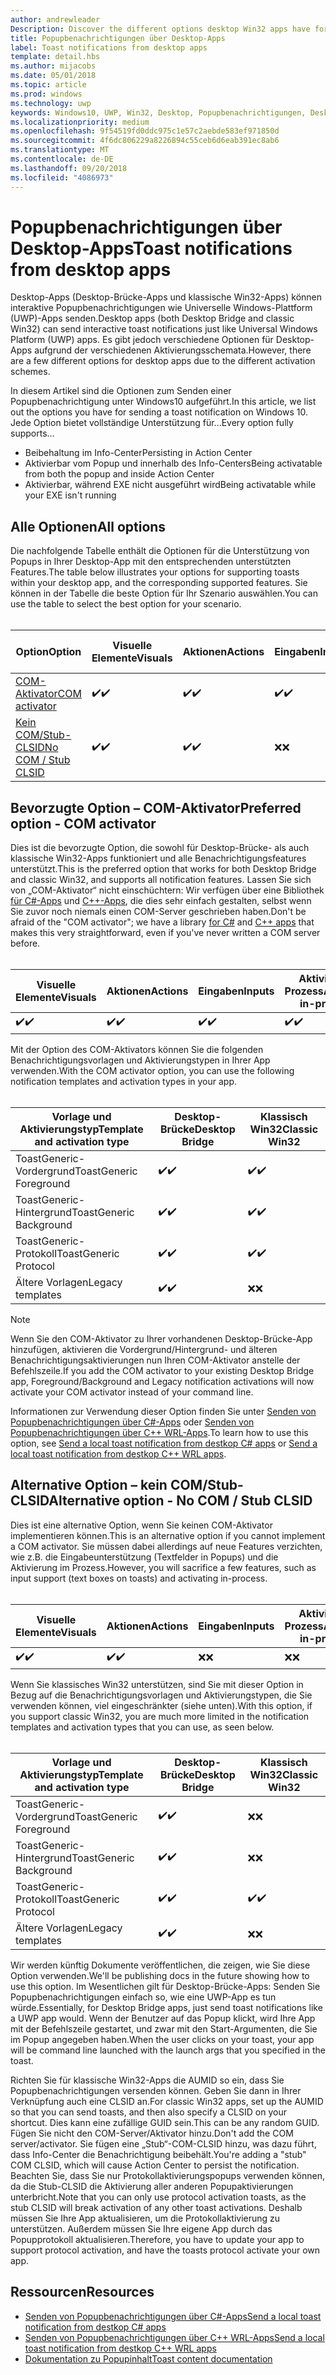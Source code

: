 ```yaml
---
author: andrewleader
Description: Discover the different options desktop Win32 apps have for sending toast notifications
title: Popupbenachrichtigungen über Desktop-Apps
label: Toast notifications from desktop apps
template: detail.hbs
ms.author: mijacobs
ms.date: 05/01/2018
ms.topic: article
ms.prod: windows
ms.technology: uwp
keywords: Windows10, UWP, Win32, Desktop, Popupbenachrichtigungen, Desktop-Brücke, Optionen zum Senden von Popups, COM-Server, COM-Aktivator, COM, gefälschter COM, kein COM, ohne COM, Senden von Popupbenachrichtigungen
ms.localizationpriority: medium
ms.openlocfilehash: 9f54519fd0ddc975c1e57c2aebde583ef971850d
ms.sourcegitcommit: 4f6dc806229a8226894c55ceb6d6eab391ec8ab6
ms.translationtype: MT
ms.contentlocale: de-DE
ms.lasthandoff: 09/20/2018
ms.locfileid: "4086973"
---
```

# <a name="toast-notifications-from-desktop-apps"></a><span data-ttu-id="20986-103">Popupbenachrichtigungen über Desktop-Apps</span><span class="sxs-lookup"><span data-stu-id="20986-103">Toast notifications from desktop apps</span></span>

<span data-ttu-id="20986-104">Desktop-Apps (Desktop-Brücke-Apps und klassische Win32-Apps) können interaktive Popupbenachrichtigungen wie Universelle Windows-Plattform (UWP)-Apps senden.</span><span class="sxs-lookup"><span data-stu-id="20986-104">Desktop apps (both Desktop Bridge and classic Win32) can send interactive toast notifications just like Universal Windows Platform (UWP) apps.</span></span> <span data-ttu-id="20986-105">Es gibt jedoch verschiedene Optionen für Desktop-Apps aufgrund der verschiedenen Aktivierungsschemata.</span><span class="sxs-lookup"><span data-stu-id="20986-105">However, there are a few different options for desktop apps due to the different activation schemes.</span></span>

<span data-ttu-id="20986-106">In diesem Artikel sind die Optionen zum Senden einer Popupbenachrichtigung unter Windows10 aufgeführt.</span><span class="sxs-lookup"><span data-stu-id="20986-106">In this article, we list out the options you have for sending a toast notification on Windows 10.</span></span> <span data-ttu-id="20986-107">Jede Option bietet vollständige Unterstützung für...</span><span class="sxs-lookup"><span data-stu-id="20986-107">Every option fully supports...</span></span>

* <span data-ttu-id="20986-108">Beibehaltung im Info-Center</span><span class="sxs-lookup"><span data-stu-id="20986-108">Persisting in Action Center</span></span>
* <span data-ttu-id="20986-109">Aktivierbar vom Popup und innerhalb des Info-Centers</span><span class="sxs-lookup"><span data-stu-id="20986-109">Being activatable from both the popup and inside Action Center</span></span>
* <span data-ttu-id="20986-110">Aktivierbar, während EXE nicht ausgeführt wird</span><span class="sxs-lookup"><span data-stu-id="20986-110">Being activatable while your EXE isn't running</span></span>

## <a name="all-options"></a><span data-ttu-id="20986-111">Alle Optionen</span><span class="sxs-lookup"><span data-stu-id="20986-111">All options</span></span>

<span data-ttu-id="20986-112">Die nachfolgende Tabelle enthält die Optionen für die Unterstützung von Popups in Ihrer Desktop-App mit den entsprechenden unterstützten Features.</span><span class="sxs-lookup"><span data-stu-id="20986-112">The table below illustrates your options for supporting toasts within your desktop app, and the corresponding supported features.</span></span> <span data-ttu-id="20986-113">Sie können in der Tabelle die beste Option für Ihr Szenario auswählen.</span><span class="sxs-lookup"><span data-stu-id="20986-113">You can use the table to select the best option for your scenario.</span></span><br/><br/>

| <span data-ttu-id="20986-114">Option</span><span class="sxs-lookup"><span data-stu-id="20986-114">Option</span></span> | <span data-ttu-id="20986-115">Visuelle Elemente</span><span class="sxs-lookup"><span data-stu-id="20986-115">Visuals</span></span> | <span data-ttu-id="20986-116">Aktionen</span><span class="sxs-lookup"><span data-stu-id="20986-116">Actions</span></span> | <span data-ttu-id="20986-117">Eingaben</span><span class="sxs-lookup"><span data-stu-id="20986-117">Inputs</span></span> | <span data-ttu-id="20986-118">Aktiviert im Prozess</span><span class="sxs-lookup"><span data-stu-id="20986-118">Activates in-process</span></span> |
| -- | -- | -- | -- | -- |
| [<span data-ttu-id="20986-119">COM-Aktivator</span><span class="sxs-lookup"><span data-stu-id="20986-119">COM activator</span></span>](#preferred-option---com-activator) | <span data-ttu-id="20986-120">✔️</span><span class="sxs-lookup"><span data-stu-id="20986-120">✔️</span></span> | <span data-ttu-id="20986-121">✔️</span><span class="sxs-lookup"><span data-stu-id="20986-121">✔️</span></span> | <span data-ttu-id="20986-122">✔️</span><span class="sxs-lookup"><span data-stu-id="20986-122">✔️</span></span> | <span data-ttu-id="20986-123">✔️</span><span class="sxs-lookup"><span data-stu-id="20986-123">✔️</span></span> |
| [<span data-ttu-id="20986-124">Kein COM/Stub-CLSID</span><span class="sxs-lookup"><span data-stu-id="20986-124">No COM / Stub CLSID</span></span>](#alternative-option---no-com--stub-clsid) | <span data-ttu-id="20986-125">✔️</span><span class="sxs-lookup"><span data-stu-id="20986-125">✔️</span></span> | <span data-ttu-id="20986-126">✔️</span><span class="sxs-lookup"><span data-stu-id="20986-126">✔️</span></span> | <span data-ttu-id="20986-127">❌</span><span class="sxs-lookup"><span data-stu-id="20986-127">❌</span></span> | <span data-ttu-id="20986-128">❌</span><span class="sxs-lookup"><span data-stu-id="20986-128">❌</span></span> |


## <a name="preferred-option---com-activator"></a><span data-ttu-id="20986-129">Bevorzugte Option – COM-Aktivator</span><span class="sxs-lookup"><span data-stu-id="20986-129">Preferred option - COM activator</span></span>

<span data-ttu-id="20986-130">Dies ist die bevorzugte Option, die sowohl für Desktop-Brücke- als auch klassische Win32-Apps funktioniert und alle Benachrichtigungsfeatures unterstützt.</span><span class="sxs-lookup"><span data-stu-id="20986-130">This is the preferred option that works for both Desktop Bridge and classic Win32, and supports all notification features.</span></span> <span data-ttu-id="20986-131">Lassen Sie sich von „COM-Aktivator“ nicht einschüchtern: Wir verfügen über eine Bibliothek [für C#-Apps](send-local-toast-desktop.md) und [C++-Apps](send-local-toast-desktop-cpp-wrl.md), die dies sehr einfach gestalten, selbst wenn Sie zuvor noch niemals einen COM-Server geschrieben haben.</span><span class="sxs-lookup"><span data-stu-id="20986-131">Don't be afraid of the "COM activator"; we have a library [for C#](send-local-toast-desktop.md) and [C++ apps](send-local-toast-desktop-cpp-wrl.md) that makes this very straightforward, even if you've never written a COM server before.</span></span><br/><br/>

| <span data-ttu-id="20986-132">Visuelle Elemente</span><span class="sxs-lookup"><span data-stu-id="20986-132">Visuals</span></span> | <span data-ttu-id="20986-133">Aktionen</span><span class="sxs-lookup"><span data-stu-id="20986-133">Actions</span></span> | <span data-ttu-id="20986-134">Eingaben</span><span class="sxs-lookup"><span data-stu-id="20986-134">Inputs</span></span> | <span data-ttu-id="20986-135">Aktiviert im Prozess</span><span class="sxs-lookup"><span data-stu-id="20986-135">Activates in-process</span></span> |
| -- | -- | -- | -- |
| <span data-ttu-id="20986-136">✔️</span><span class="sxs-lookup"><span data-stu-id="20986-136">✔️</span></span> | <span data-ttu-id="20986-137">✔️</span><span class="sxs-lookup"><span data-stu-id="20986-137">✔️</span></span> | <span data-ttu-id="20986-138">✔️</span><span class="sxs-lookup"><span data-stu-id="20986-138">✔️</span></span> | <span data-ttu-id="20986-139">✔️</span><span class="sxs-lookup"><span data-stu-id="20986-139">✔️</span></span> |

<span data-ttu-id="20986-140">Mit der Option des COM-Aktivators können Sie die folgenden Benachrichtigungsvorlagen und Aktivierungstypen in Ihrer App verwenden.</span><span class="sxs-lookup"><span data-stu-id="20986-140">With the COM activator option, you can use the following notification templates and activation types in your app.</span></span><br/><br/>

| <span data-ttu-id="20986-141">Vorlage und Aktivierungstyp</span><span class="sxs-lookup"><span data-stu-id="20986-141">Template and activation type</span></span> | <span data-ttu-id="20986-142">Desktop-Brücke</span><span class="sxs-lookup"><span data-stu-id="20986-142">Desktop Bridge</span></span> | <span data-ttu-id="20986-143">Klassisch Win32</span><span class="sxs-lookup"><span data-stu-id="20986-143">Classic Win32</span></span> |
| -- | -- | -- |
| <span data-ttu-id="20986-144">ToastGeneric-Vordergrund</span><span class="sxs-lookup"><span data-stu-id="20986-144">ToastGeneric Foreground</span></span> | <span data-ttu-id="20986-145">✔️</span><span class="sxs-lookup"><span data-stu-id="20986-145">✔️</span></span> | <span data-ttu-id="20986-146">✔️</span><span class="sxs-lookup"><span data-stu-id="20986-146">✔️</span></span> |
| <span data-ttu-id="20986-147">ToastGeneric-Hintergrund</span><span class="sxs-lookup"><span data-stu-id="20986-147">ToastGeneric Background</span></span> | <span data-ttu-id="20986-148">✔️</span><span class="sxs-lookup"><span data-stu-id="20986-148">✔️</span></span> | <span data-ttu-id="20986-149">✔️</span><span class="sxs-lookup"><span data-stu-id="20986-149">✔️</span></span> |
| <span data-ttu-id="20986-150">ToastGeneric-Protokoll</span><span class="sxs-lookup"><span data-stu-id="20986-150">ToastGeneric Protocol</span></span> | <span data-ttu-id="20986-151">✔️</span><span class="sxs-lookup"><span data-stu-id="20986-151">✔️</span></span> | <span data-ttu-id="20986-152">✔️</span><span class="sxs-lookup"><span data-stu-id="20986-152">✔️</span></span> |
| <span data-ttu-id="20986-153">Ältere Vorlagen</span><span class="sxs-lookup"><span data-stu-id="20986-153">Legacy templates</span></span> | <span data-ttu-id="20986-154">✔️</span><span class="sxs-lookup"><span data-stu-id="20986-154">✔️</span></span> | <span data-ttu-id="20986-155">❌</span><span class="sxs-lookup"><span data-stu-id="20986-155">❌</span></span> |

> [!NOTE]
> <span data-ttu-id="20986-156">Wenn Sie den COM-Aktivator zu Ihrer vorhandenen Desktop-Brücke-App hinzufügen, aktivieren die Vordergrund/Hintergrund- und älteren Benachrichtigungsaktivierungen nun Ihren COM-Aktivator anstelle der Befehlszeile.</span><span class="sxs-lookup"><span data-stu-id="20986-156">If you add the COM activator to your existing Desktop Bridge app, Foreground/Background and Legacy notification activations will now activate your COM activator instead of your command line.</span></span>

<span data-ttu-id="20986-157">Informationen zur Verwendung dieser Option finden Sie unter [Senden von Popupbenachrichtigungen über C#-Apps](send-local-toast-desktop.md) oder [Senden von Popupbenachrichtigungen über C++ WRL-Apps](send-local-toast-desktop-cpp-wrl.md).</span><span class="sxs-lookup"><span data-stu-id="20986-157">To learn how to use this option, see [Send a local toast notification from destkop C# apps](send-local-toast-desktop.md) or [Send a local toast notification from destkop C++ WRL apps](send-local-toast-desktop-cpp-wrl.md).</span></span>


## <a name="alternative-option---no-com--stub-clsid"></a><span data-ttu-id="20986-158">Alternative Option – kein COM/Stub-CLSID</span><span class="sxs-lookup"><span data-stu-id="20986-158">Alternative option - No COM / Stub CLSID</span></span>

<span data-ttu-id="20986-159">Dies ist eine alternative Option, wenn Sie keinen COM-Aktivator implementieren können.</span><span class="sxs-lookup"><span data-stu-id="20986-159">This is an alternative option if you cannot implement a COM activator.</span></span> <span data-ttu-id="20986-160">Sie müssen dabei allerdings auf neue Features verzichten, wie z.B. die Eingabeunterstützung (Textfelder in Popups) und die Aktivierung im Prozess.</span><span class="sxs-lookup"><span data-stu-id="20986-160">However, you will sacrifice a few features, such as input support (text boxes on toasts) and activating in-process.</span></span><br/><br/>

| <span data-ttu-id="20986-161">Visuelle Elemente</span><span class="sxs-lookup"><span data-stu-id="20986-161">Visuals</span></span> | <span data-ttu-id="20986-162">Aktionen</span><span class="sxs-lookup"><span data-stu-id="20986-162">Actions</span></span> | <span data-ttu-id="20986-163">Eingaben</span><span class="sxs-lookup"><span data-stu-id="20986-163">Inputs</span></span> | <span data-ttu-id="20986-164">Aktiviert im Prozess</span><span class="sxs-lookup"><span data-stu-id="20986-164">Activates in-process</span></span> |
| -- | -- | -- | -- |
| <span data-ttu-id="20986-165">✔️</span><span class="sxs-lookup"><span data-stu-id="20986-165">✔️</span></span> | <span data-ttu-id="20986-166">✔️</span><span class="sxs-lookup"><span data-stu-id="20986-166">✔️</span></span> | <span data-ttu-id="20986-167">❌</span><span class="sxs-lookup"><span data-stu-id="20986-167">❌</span></span> | <span data-ttu-id="20986-168">❌</span><span class="sxs-lookup"><span data-stu-id="20986-168">❌</span></span> |

<span data-ttu-id="20986-169">Wenn Sie klassisches Win32 unterstützen, sind Sie mit dieser Option in Bezug auf die Benachrichtigungsvorlagen und Aktivierungstypen, die Sie verwenden können, viel eingeschränkter (siehe unten).</span><span class="sxs-lookup"><span data-stu-id="20986-169">With this option, if you support classic Win32, you are much more limited in the notification templates and activation types that you can use, as seen below.</span></span><br/><br/>

| <span data-ttu-id="20986-170">Vorlage und Aktivierungstyp</span><span class="sxs-lookup"><span data-stu-id="20986-170">Template and activation type</span></span> | <span data-ttu-id="20986-171">Desktop-Brücke</span><span class="sxs-lookup"><span data-stu-id="20986-171">Desktop Bridge</span></span> | <span data-ttu-id="20986-172">Klassisch Win32</span><span class="sxs-lookup"><span data-stu-id="20986-172">Classic Win32</span></span> |
| -- | -- | -- |
| <span data-ttu-id="20986-173">ToastGeneric-Vordergrund</span><span class="sxs-lookup"><span data-stu-id="20986-173">ToastGeneric Foreground</span></span> | <span data-ttu-id="20986-174">✔️</span><span class="sxs-lookup"><span data-stu-id="20986-174">✔️</span></span> | <span data-ttu-id="20986-175">❌</span><span class="sxs-lookup"><span data-stu-id="20986-175">❌</span></span> |
| <span data-ttu-id="20986-176">ToastGeneric-Hintergrund</span><span class="sxs-lookup"><span data-stu-id="20986-176">ToastGeneric Background</span></span> | <span data-ttu-id="20986-177">✔️</span><span class="sxs-lookup"><span data-stu-id="20986-177">✔️</span></span> | <span data-ttu-id="20986-178">❌</span><span class="sxs-lookup"><span data-stu-id="20986-178">❌</span></span> |
| <span data-ttu-id="20986-179">ToastGeneric-Protokoll</span><span class="sxs-lookup"><span data-stu-id="20986-179">ToastGeneric Protocol</span></span> | <span data-ttu-id="20986-180">✔️</span><span class="sxs-lookup"><span data-stu-id="20986-180">✔️</span></span> | <span data-ttu-id="20986-181">✔️</span><span class="sxs-lookup"><span data-stu-id="20986-181">✔️</span></span> |
| <span data-ttu-id="20986-182">Ältere Vorlagen</span><span class="sxs-lookup"><span data-stu-id="20986-182">Legacy templates</span></span> | <span data-ttu-id="20986-183">✔️</span><span class="sxs-lookup"><span data-stu-id="20986-183">✔️</span></span> | <span data-ttu-id="20986-184">❌</span><span class="sxs-lookup"><span data-stu-id="20986-184">❌</span></span> |

<span data-ttu-id="20986-185">Wir werden künftig Dokumente veröffentlichen, die zeigen, wie Sie diese Option verwenden.</span><span class="sxs-lookup"><span data-stu-id="20986-185">We'll be publishing docs in the future showing how to use this option.</span></span> <span data-ttu-id="20986-186">Im Wesentlichen gilt für Desktop-Brücke-Apps: Senden Sie Popupbenachrichtigungen einfach so, wie eine UWP-App es tun würde.</span><span class="sxs-lookup"><span data-stu-id="20986-186">Essentially, for Desktop Bridge apps, just send toast notifications like a UWP app would.</span></span> <span data-ttu-id="20986-187">Wenn der Benutzer auf das Popup klickt, wird Ihre App mit der Befehlszeile gestartet, und zwar mit den Start-Argumenten, die Sie im Popup angegeben haben.</span><span class="sxs-lookup"><span data-stu-id="20986-187">When the user clicks on your toast, your app will be command line launched with the launch args that you specified in the toast.</span></span>

<span data-ttu-id="20986-188">Richten Sie für klassische Win32-Apps die AUMID so ein, dass Sie Popupbenachrichtigungen versenden können. Geben Sie dann in Ihrer Verknüpfung auch eine CLSID an.</span><span class="sxs-lookup"><span data-stu-id="20986-188">For classic Win32 apps, set up the AUMID so that you can send toasts, and then also specify a CLSID on your shortcut.</span></span> <span data-ttu-id="20986-189">Dies kann eine zufällige GUID sein.</span><span class="sxs-lookup"><span data-stu-id="20986-189">This can be any random GUID.</span></span> <span data-ttu-id="20986-190">Fügen Sie nicht den COM-Server/Aktivator hinzu.</span><span class="sxs-lookup"><span data-stu-id="20986-190">Don't add the COM server/activator.</span></span> <span data-ttu-id="20986-191">Sie fügen eine „Stub“-COM-CLSID hinzu, was dazu führt, dass Info-Center die Benachrichtigung beibehält.</span><span class="sxs-lookup"><span data-stu-id="20986-191">You're adding a "stub" COM CLSID, which will cause Action Center to persist the notification.</span></span> <span data-ttu-id="20986-192">Beachten Sie, dass Sie nur Protokollaktivierungspopups verwenden können, da die Stub-CLSID die Aktivierung aller anderen Popupaktivierungen unterbricht.</span><span class="sxs-lookup"><span data-stu-id="20986-192">Note that you can only use protocol activation toasts, as the stub CLSID will break activation of any other toast activations.</span></span> <span data-ttu-id="20986-193">Deshalb müssen Sie Ihre App aktualisieren, um die Protokollaktivierung zu unterstützen. Außerdem müssen Sie Ihre eigene App durch das Popupprotokoll aktualisieren.</span><span class="sxs-lookup"><span data-stu-id="20986-193">Therefore, you have to update your app to support protocol activation, and have the toasts protocol activate your own app.</span></span>


## <a name="resources"></a><span data-ttu-id="20986-194">Ressourcen</span><span class="sxs-lookup"><span data-stu-id="20986-194">Resources</span></span>

* [<span data-ttu-id="20986-195">Senden von Popupbenachrichtigungen über C#-Apps</span><span class="sxs-lookup"><span data-stu-id="20986-195">Send a local toast notification from destkop C# apps</span></span>](send-local-toast-desktop.md)
* [<span data-ttu-id="20986-196">Senden von Popupbenachrichtigungen über C++ WRL-Apps</span><span class="sxs-lookup"><span data-stu-id="20986-196">Send a local toast notification from destkop C++ WRL apps</span></span>](send-local-toast-desktop-cpp-wrl.md)
* [<span data-ttu-id="20986-197">Dokumentation zu Popupinhalt</span><span class="sxs-lookup"><span data-stu-id="20986-197">Toast content documentation</span></span>](adaptive-interactive-toasts.md)